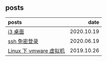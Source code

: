 

## posts

|posts|date|
|:-|-:|
|[i3 桌面](i3桌面.md)|2020.10.19|
|[ssh 免密登录](ssh_免密登录.md)|2020.06.19|
|[Linux 下 vmware 虚拟机](vmware_install.md)|2019.10.26|
